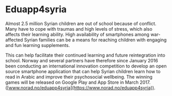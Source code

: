 # Eduapp4syria

Almost 2.5 million Syrian children are out of school because of conflict. Many have to cope with traumas and high levels of stress, which also affects their learning ability. High availability of smartphones among war-affected Syrian families can be a means for reaching children with engaging and fun learning supplements.

This can help facilitate their continued learning and future reintegration into school. Norway and several partners have therefore since January 2016 been conducting an international innovation competition to develop an open source smartphone application that can help Syrian children learn how to read in Arabic and improve their psychosocial wellbeing. The winning games will be released on Google Play and App Store in March 2017.([www.norad.no/eduapp4syria](https://www.norad.no/eduapp4syria)).
